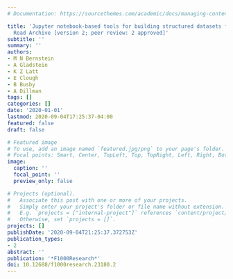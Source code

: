```yaml
---
# Documentation: https://sourcethemes.com/academic/docs/managing-content/

title: 'Jupyter notebook-based tools for building structured datasets from the Sequence
  Read Archive [version 2; peer review: 2 approved]'
subtitle: ''
summary: ''
authors:
- M N Bernstein
- A Gladstein
- K Z Latt
- E Clough
- B Busby
- A Dillman
tags: []
categories: []
date: '2020-01-01'
lastmod: 2020-09-04T17:25:37-04:00
featured: false
draft: false

# Featured image
# To use, add an image named `featured.jpg/png` to your page's folder.
# Focal points: Smart, Center, TopLeft, Top, TopRight, Left, Right, BottomLeft, Bottom, BottomRight.
image:
  caption: ''
  focal_point: ''
  preview_only: false

# Projects (optional).
#   Associate this post with one or more of your projects.
#   Simply enter your project's folder or file name without extension.
#   E.g. `projects = ["internal-project"]` references `content/project/deep-learning/index.md`.
#   Otherwise, set `projects = []`.
projects: []
publishDate: '2020-09-04T21:25:37.372753Z'
publication_types:
- 2
abstract: ''
publication: '*F1000Research*'
doi: 10.12688/f1000research.23180.2
---
```

